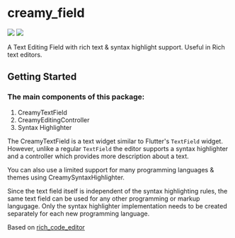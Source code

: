 # creamy_field

![](https://img.shields.io/pub/v/creamy_field)
![](https://img.shields.io/github/issues/predatorx7/snake_code)

A Text Editing Field with rich text & syntax highlight support. Useful in Rich text editors.

## Getting Started

### The main components of this package:

1. CreamyTextField
1. CreamyEditingController
1. Syntax Highlighter

The CreamyTextField is a text widget similar to Flutter's `TextField` widget. However, unlike a regular `TextField`
the editor supports a syntax highlighter and a controller which provides more description about a text.

You can also use a limited support for many programming languages & themes using CreamySyntaxHighlighter.

Since the text field itself is independent of the syntax highlighting rules, the same text field can be used for any other programming or markup langugage.
Only the syntax highlighter implementation needs to be created separately for each new programming language.

<!-- ## Previews from example

![markdown](./flutter_01.png)

![dart](./flutter_02.png) -->

Based on [rich_code_editor](https://github.com/psovit/rich_code_editor/)
